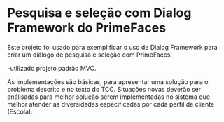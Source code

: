 

# Pesquisa e seleção com Dialog Framework do PrimeFaces

Este projeto foi usado  para exemplificar
o uso de Dialog Framework para criar um diálogo de pesquisa e seleção com PrimeFaces.

-utilizado projeto padrão MVC.


As implementações são básicas, para apresentar uma solução para o problema descrito e no texto do TCC.
Situações novas deverão ser análisadas para melhor solução serem implementadas no sistema que melhor atender as diversidades especificadas por cada perfil de cliente (Escola).